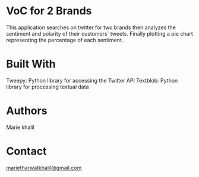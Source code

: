 # VoC for 2 Brands
 This application searches on twitter for two brands then analyzes the sentiment and polarity of their customers` tweets. Finally plotting a pie chart representing the percentage of each sentiment. 
# Built With
Tweepy: Python library for accessing the Twitter API
Textblob: Python library for processing textual data
# Authors
Marie khalil
# Contact
marietharwatkhalil@gmail.com
